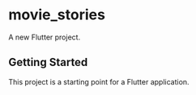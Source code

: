 # movie_stories

A new Flutter project.

## Getting Started

This project is a starting point for a Flutter application.
